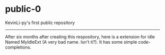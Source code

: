# public-0
KevinLi-py's first public repository

--------

After six months after creating this respository, here is a extension for idle Named MyIdleExt (A very bad name. Isn't it?).
It has some simple code-completions.
